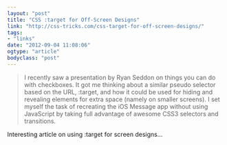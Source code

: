 ```yaml
---
layout: "post"
title: "CSS :target for Off-Screen Designs"
link: "http://css-tricks.com/css-target-for-off-screen-designs/"
tags: 
- "links"
date: "2012-09-04 11:08:06"
ogtype: "article"
bodyclass: "post"
---
```


> I recently saw a presentation by Ryan Seddon on things you can do with checkboxes. It got me thinking about a similar pseudo selector based on the URL, :target, and how it could be used for hiding and revealing elements for extra space (namely on smaller screens). I set myself the task of recreating the iOS Message app without using JavaScript by taking full advantage of awesome CSS3 selectors and transitions.

Interesting article on using :target for screen designs…